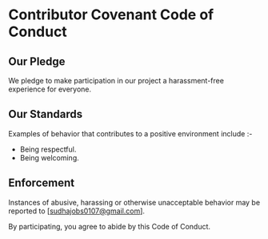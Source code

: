 # Contributor Covenant Code of Conduct

## Our Pledge
We pledge to make participation in our project a harassment-free experience for everyone.

## Our Standards
Examples of behavior that contributes to a positive environment include :-
- Being respectful.
- Being welcoming.

## Enforcement
Instances of abusive, harassing or otherwise unacceptable behavior may be reported to [sudhajobs0107@gmail.com].

By participating, you agree to abide by this Code of Conduct.
